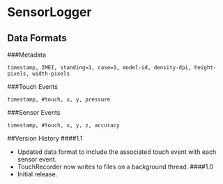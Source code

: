 SensorLogger
============

## Data Formats
###Metadata
```
timestamp, IMEI, standing=1, case=1, model-id, density-dpi, height-pixels, width-pixels
```

###Touch Events
```
timestamp, #touch, x, y, pressure
```

###Sensor Events
```
timestamp, #touch, x, y, z, accuracy
```

##Version History
####1.1
- Updated data format to include the associated touch event with each sensor event.
- TouchRecorder now writes to files on a background thread.
####1.0
- Initial release.

